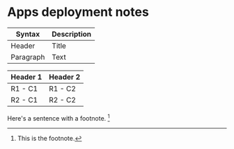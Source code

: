 # Apps deployment notes


| Syntax | Description |
| ----------- | ----------- |
| Header | Title |
| Paragraph | Text |


| Header 1 | Header 2 |
| ----|---|
| R1 - C1 |  R1 - C2 |
| R2 - C1 |  R2 - C2 |




Here's a sentence with a footnote. [^1]

[^1]: This is the footnote.
